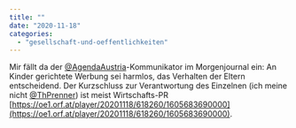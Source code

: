 ```yaml
---
title: ""
date: "2020-11-18"
categories: 
  - "gesellschaft-und-oeffentlichkeiten"
---
```


Mir fällt da der [@AgendaAustria](https://twitter.com/AgendaAustria "Agenda Austria/Twitter")\-Kommunikator im Morgenjournal ein: An Kinder gerichtete Werbung sei harmlos, das Verhalten der Eltern entscheidend. Der Kurzschluss zur Verantwortung des Einzelnen (ich meine nicht [@ThPrenner](https://twitter.com/THprenner "Thomas Prenner/Twitter")) ist meist Wirtschafts-PR [https://oe1.orf.at/player/20201118/618260/1605683690000](https://oe1.orf.at/player/20201118/618260/1605683690000).

